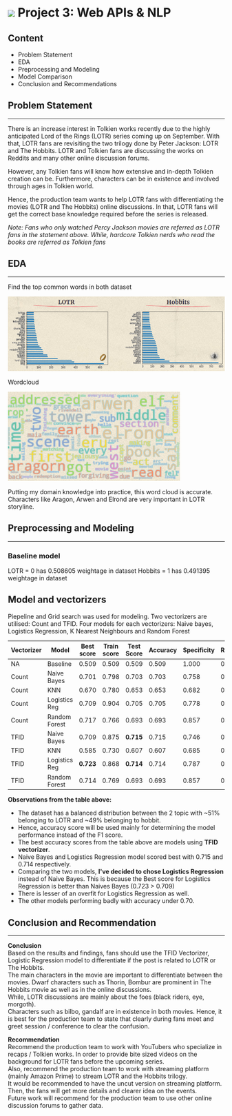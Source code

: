 # ![](https://ga-dash.s3.amazonaws.com/production/assets/logo-9f88ae6c9c3871690e33280fcf557f33.png) Project 3: Web APIs & NLP
## Content
* Problem Statement
* EDA
* Preprocessing and Modeling
* Model Comparison
* Conclusion and Recommendations

## Problem Statement
---
There is an increase interest in Tolkien works recently due to the highly anticipated Lord of the Rings (LOTR) series coming up on September.
With that, LOTR fans are revisiting the two trilogy done by Peter Jackson: LOTR and The Hobbits. LOTR and Tolkien fans are discussing the works on Reddits and many other online discussion forums.
<br>

However, any Tolkien fans will know how extensive and in-depth Tolkien creation can be. Furthermore, characters can be in existence and involved through ages in Tolkien world.
<br>

Hence, the production team wants to help LOTR fans with differentiating the movies (LOTR and The Hobbits) online discussions. In that, LOTR fans will get the correct base knowledge required before the series is released.
<br>

_Note: Fans who only watched Percy Jackson movies are referred as LOTR fans in the statement above. While, hardcore Tolkien nerds who read the books are referred as Tolkien fans_

## EDA
---
Find the top common words in both dataset

<img src="./images/eda_bar_comparision.png" width="800"/>

Wordcloud

<img src="./images/wordcloud.png" width="400"/>

Putting my domain knowledge into practice, this word cloud is accurate. Characters like Aragon, Arwen and Elrond are very important in LOTR storyline.


## Preprocessing and Modeling
---
### Baseline model
LOTR = 0 has 0.508605 weightage in dataset
Hobbits = 1 has 0.491395 weightage in dataset

## Model and vectorizers
Piepeline and Grid search was used for modeling.
Two vectorizers are utilised: Count and TFID.
Four models for each vectorizers: Naive bayes, Logistics Regression, K Nearest Neighbours and Random Forest

| Vectorizer | Model         | Best score | Train score | Test Score | Accuracy | Specificity | Recall | Precision | F1 Score |
|------------|---------------|------------|-------------|------------|----------|-------------|--------|-----------|----------|
| NA         | Baseline      | 0.509      | 0.509       | 0.509      | 0.509    | 1.000       | 0.000  | 0.000     | 0.000    |
| Count      | Naive Bayes   | 0.701      | 0.798       | 0.703      | 0.703    | 0.758       | 0.647  | 0.721     | 0.682    |
| Count      | KNN           | 0.670      | 0.780       | 0.653      | 0.653    | 0.682       | 0.622  | 0.654     | 0.637    |
| Count      | Logistics Reg | 0.709      | 0.904       | 0.705      | 0.705    | 0.778       | 0.628  | 0.732     | 0.676    |
| Count      | Random Forest | 0.717      | 0.766       | 0.693      | 0.693    | 0.857       | 0.523  | 0.779     | 0.626    |
| TFID       | Naive Bayes   | 0.709      | 0.875       | **0.715**  | 0.715    | 0.746       | 0.683  | 0.722     | 0.702    |
| TFID       | KNN           | 0.585      | 0.730       | 0.607      | 0.607    | 0.685       | 0.526  | 0.617     | 0.568    |
| TFID       | Logistics Reg | **0.723**  | 0.868       | **0.714**  | 0.714    | 0.787       | 0.637  | 0.743     | 0.686    |
| TFID       | Random Forest | 0.714      | 0.769       | 0.693      | 0.693    | 0.857       | 0.523  | 0.779     | 0.626    |

**Observations from the table above:**
* The dataset has a balanced distribution between the 2 topic with ~51% belonging to LOTR and ~49% belonging to hobbit.
* Hence, accuracy score will be used mainly for determining the model performance instead of the F1 score.
* The best accuracy scores from the table above are models using **TFID vectorizer**.
* Naive Bayes and Logistics Regression model scored best with 0.715 and 0.714 respectively.
* Comparing the two models, **I've decided to chose Logistics Regression** instead of Naive Bayes. This is because the Best score for Logistics Regression is better than Naives Bayes (0.723 > 0.709)
* There is lesser of an overfit for Logistics Regression as well.
* The other models performing badly with accuracy under 0.70.


## Conclusion and Recommendation
---
**Conclusion**
<br>
Based on the results and findings, fans should use the TFID Vectorizer, Logistic Regression model to differentiate if the post is related to LOTR or The Hobbits. 
<br>
The main characters in the movie are important to differentiate between the movies. Dwarf characters such as Thorin, Bombur are prominent in The Hobbits movie as well as in the online discussions. 
<br>
While, LOTR discussions are mainly about the foes (black riders, eye, morgoth). 
<br>
Characters such as bilbo, gandalf are in existence in both movies. Hence, it is best for the production team to state that clearly during fans meet and greet session / conference to clear the confusion. 
<br>

**Recommendation**
<br>
Recommend the production team to work with YouTubers who specialize in recaps / Tolkien works. In order to provide bite sized videos on the background for LOTR fans before the upcoming series.
<br>
Also, recommend the production team to work with streaming platform (mainly Amazon Prime) to stream LOTR and the Hobbits trilogy. 
<br>
It would be recommended to have the uncut version on streaming platform. Then, the fans will get more details and clearer idea on the events.
<br>
Future work will recommend for the production team to use other online discussion forums to gather data.